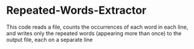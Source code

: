 # Repeated-Words-Extractor
This code reads a file, counts the occurrences of each word in each line, and writes only the repeated words (appearing more than once) to the output file, each on a separate line
